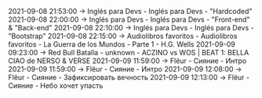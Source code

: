 2021-09-08 21:53:00 -> Inglés para Devs - Inglés para Devs - "Hardcoded"
2021-09-08 22:00:00 -> Inglés para Devs - Inglés para Devs - "Front-end" & "Back-end"
2021-09-08 22:10:00 -> Inglés para Devs - Inglés para Devs - "Bootstrap"
2021-09-08 22:15:00 -> Audiolibros favoritos - Audiolibros favoritos - La Guerra de los Mundos - Parte 1 - H.G. Wells
2021-09-09 09:23:00 -> Red Bull Batalla - unknown - ACZINO vs WOS | BEAT 1: BELLA CIAO de NERSO & VERSE
2021-09-09 11:59:00 -> Flёur - Сияние - Интро
2021-09-09 11:59:00 -> Flёur - Сияние - Интро
2021-09-09 12:08:00 -> Flёur - Сияние - Зафиксировать вечность
2021-09-09 12:13:00 -> Flёur - Сияние - Небо хочет упасть
